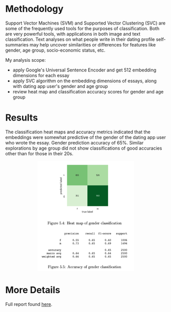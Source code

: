 
# Methodology
Support Vector Machines (SVM) and Supported Vector Clustering (SVC) are some of the frequently used tools for the purposes of classification. Both are very powerful tools, with applications in both image and text classification. Text analyses on what people write in their dating profile self-summaries may help uncover similarities or differences for features like gender, age group, socio-economic status, etc.

My analysis scope:
* apply Google's Universal Sentence Encoder and get 512 embedding dimensions for each essay
* apply SVC algorithm on the embedding dimensions of essays, along with dating app user's gender and age group
* review heat map and classification accuracy scores for gender and age group


# Results
The classification heat maps and accuracy metrics indicated that the embeddings were somewhat predictive of the gender of the dating app user who wrote the essay. Gender prediction accuracy of 65%. Similar explorations by age group did not show classifications of good accuracies other than for those in their 20s.

<p align="center">
  <img src="https://github.com/gracehikes/proj_classification_SVC/blob/main/images/SVC%20classification%20gender.png" width=60%>
</p>


# More Details
Full report found [here](https://github.com/gracehikes/proj_dating_essays_tSNE_clusters/blob/main/graceyang_final_thesis_filed.pdf).
